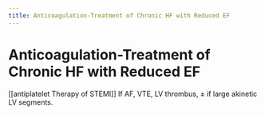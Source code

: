 ```yaml
---
title: Anticoagulation-Treatment of Chronic HF with Reduced EF
---
```

# Anticoagulation-Treatment of Chronic HF with Reduced EF

[[antiplatelet Therapy of STEMI]]
If AF, VTE, LV thrombus, ± if large akinetic LV segments.
